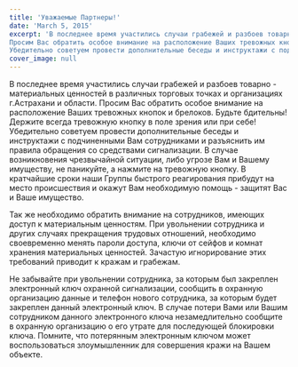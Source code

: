 ```yaml
---
title: 'Уважаемые Партнеры!'
date: 'March 5, 2015'
excerpt: 'В последнее время участились случаи грабежей и разбоев товарно - материальных ценностей в различных торговых точках и организациях г.Астрахани и области. 
Просим Вас обратить особое внимание на расположение Ваших тревожных кнопок и брелоков. Будьте бдительны! Держите всегда тревожную кнопку в поле зрения или при себе! 
Убедительно советуем провести дополнительные беседы и инструктажи с подчиненными Вам сотрудниками и разъяснить им правила обращения со средствами сигнализации.'
cover_image: null
---
```


В последнее время участились случаи грабежей и разбоев товарно - материальных ценностей в различных торговых точках и организациях г.Астрахани и области.
Просим Вас обратить особое внимание на расположение Ваших тревожных кнопок и брелоков. Будьте бдительны! Держите всегда тревожную кнопку в поле зрения или при себе!
Убедительно советуем провести дополнительные беседы и инструктажи с подчиненными Вам сотрудниками и разъяснить им правила обращения со средствами сигнализации.
В случае возникновения чрезвычайной ситуации, либо угрозе Вам и Вашему имуществу, не паникуйте, а нажмите на тревожную кнопку. В кратчайшие сроки наши Группы быстрого реагирования прибудут на место происшествия и окажут Вам необходимую помощь - защитят Вас и Ваше имущество.

Так же необходимо обратить внимание на сотрудников, имеющих доступ к материальным ценностям. При увольнении сотрудника и других случаях прекращения трудовых отношений, необходимо своевременно менять пароли доступа, ключи от сейфов и комнат хранения материальных ценностей. Зачастую игнорирование этих требований приводит к кражам и грабежам.

Не забывайте при увольнении сотрудника, за которым был закреплен электронный ключ охранной сигнализации, сообщить в охранную организацию данные и телефон нового сотрудника, за которым будет закреплен данный электронный ключ.
В случае потери Вами или Вашим сотрудником данного электронного ключа незамедлительно сообщите в охранную организацию о его утрате для последующей блокировки ключа. Помните, что потерянным электронным ключом может воспользоваться злоумышленник для совершения кражи на Вашем объекте.
